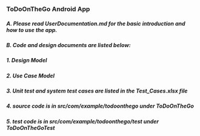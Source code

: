 ### ToDoOnTheGo Android App

##### A. Please read UserDocumentation.md for the basic introduction and how to use the app.

##### B. Code and design documents are listed below:
#####   1. Design Model
#####   2. Use Case Model
#####   3. Unit test and system test cases are listed in the Test_Cases.xlsx file
#####   4. source code is in src/com/example/todoonthego under ToDoOnTheGo
#####   5. test code is in src/com/example/todoonthego/test under ToDoOnTheGoTest

